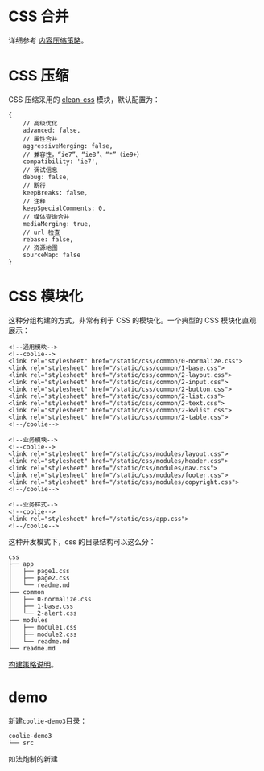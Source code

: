 # CSS 合并

详细参考 [内容压缩策略](/introduction/content-compression.md)。


# CSS 压缩
CSS 压缩采用的 [clean-css](https://www.npmjs.com/package/clean-css) 模块，默认配置为：

```
{
    // 高级优化
    advanced: false,
    // 属性合并
    aggressiveMerging: false,
    // 兼容性，“ie7”、“ie8”、“*”（ie9+）
    compatibility: 'ie7',
    // 调试信息
    debug: false,
    // 断行
    keepBreaks: false,
    // 注释
    keepSpecialComments: 0,
    // 媒体查询合并
    mediaMerging: true,
    // url 检查
    rebase: false,
    // 资源地图
    sourceMap: false
}
```


# CSS 模块化
这种分组构建的方式，非常有利于 CSS 的模块化。一个典型的 CSS 模块化直观展示：
```
<!--通用模块-->
<!--coolie-->
<link rel="stylesheet" href="/static/css/common/0-normalize.css">
<link rel="stylesheet" href="/static/css/common/1-base.css">
<link rel="stylesheet" href="/static/css/common/2-layout.css">
<link rel="stylesheet" href="/static/css/common/2-input.css">
<link rel="stylesheet" href="/static/css/common/2-button.css">
<link rel="stylesheet" href="/static/css/common/2-list.css">
<link rel="stylesheet" href="/static/css/common/2-text.css">
<link rel="stylesheet" href="/static/css/common/2-kvlist.css">
<link rel="stylesheet" href="/static/css/common/2-table.css">
<!--/coolie-->

<!--业务模块-->
<!--coolie-->
<link rel="stylesheet" href="/static/css/modules/layout.css">
<link rel="stylesheet" href="/static/css/modules/header.css">
<link rel="stylesheet" href="/static/css/modules/nav.css">
<link rel="stylesheet" href="/static/css/modules/footer.css">
<link rel="stylesheet" href="/static/css/modules/copyright.css">
<!--/coolie-->

<!--业务样式-->
<!--coolie-->
<link rel="stylesheet" href="/static/css/app.css">
<!--/coolie-->
```

这种开发模式下，css 的目录结构可以这么分：

```
css
├── app
│   ├── page1.css
│   ├── page2.css
│   └── readme.md
├── common
│   ├── 0-normalize.css
│   ├── 1-base.css
│   └── 2-alert.css
├── modules
│   ├── module1.css
│   ├── module2.css
│   └── readme.md
└── readme.md
```


[构建策略说明](/introdution/content-compression.md)。


# demo

新建`coolie-demo3`目录：
```
coolie-demo3
└── src
```

如法炮制的新建
